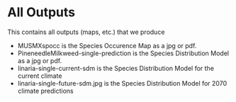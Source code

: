 # All Outputs 
This contains all outputs (maps, etc.) that we produce
- MUSMXspocc is the Species Occurence Map as a jpg or pdf.
- PineneedleMilkweed-single-prediction is the Species Distribution Model as a jpg or pdf.
- linaria-single-current-sdm is the Species Distribution Model for the current climate
- linaria-single-future-sdm.jpg is the Species Distribution Model for 2070 climate predictions
